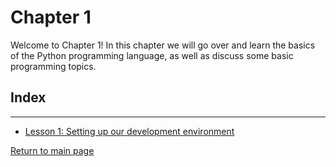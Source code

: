 # Chapter 1

Welcome to Chapter 1! In this chapter we will go over and learn the basics of the Python programming language, as well as discuss some basic programming topics.

## Index
---
* [Lesson 1: Setting up our development environment](l1.md)


[Return to main page](../README.md)
